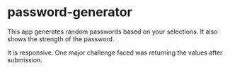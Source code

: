 # password-generator

This app generates random passwords based on your selections. 
It also shows the strength of the password. 

It is responsive. One major challenge faced was returning the values after submission. 
